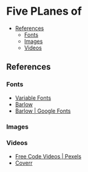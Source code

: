 <h1>Five PLanes of </h1>

<!-- TOC -->
  * [References](#references)
    * [Fonts](#fonts)
    * [Images](#images)
    * [Videos](#videos)
<!-- TOC -->

## References

### Fonts
- [Variable Fonts](https://v-fonts.com/licenses/open-source)
- [Barlow](https://tribby.com/fonts/barlow/#specimen)
- [Barlow | Google Fonts](https://fonts.google.com/specimen/Barlow)

### Images

### Videos
- [Free Code Videos | Pexels](https://www.pexels.com/search/videos/code/)
- [Coverr](https://coverr.co/)
